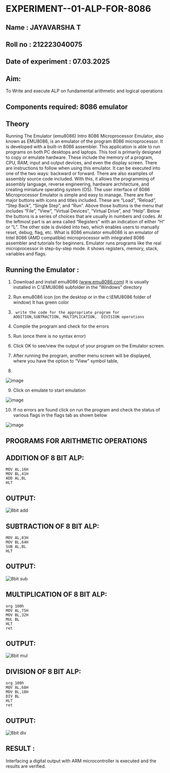 # EXPERIMENT--01-ALP-FOR-8086
## Name : JAYAVARSHA T
## Roll no : 212223040075
## Date of experiment : 07.03.2025





## Aim: 
To Write and execute ALP on fundamental arithmetic and logical operations
## Components required: 8086  emulator 
## Theory 
Running The Emulator (emu8086) Intro 8086 Microprocessor Emulator, also known as EMU8086, is an emulator of the program 8086 microprocessor. It is developed with a built-in 8086 assembler. This application is able to run programs on both PC desktops and laptops. This tool is primarily designed to copy or emulate hardware. These include the memory of a program, CPU, RAM, input and output devices, and even the display screen. There are instructions to follow when using this emulator. It can be executed into one of the two ways: backward or forward. There are also examples of assembly source code included. With this, it allows the programming of assembly language, reverse engineering, hardware architecture, and creating miniature operating system (OS). The user interface of 8086 Microprocessor Emulator is simple and easy to manage. There are five major buttons with icons and titles included. These are “Load”, “Reload”, “Step Back”, “Single Step”, and “Run”. Above those buttons is the menu that includes “File”, “View”, “Virtual Devices”, “Virtual Drive”, and “Help”. Below the buttons is a series of choices that are usually in numbers and codes. At the leftmost part is an area called “Registers” with an indication of either “H” or “L”. The other side is divided into two, which enables users to manually reset, debug, flag, etc. What is 8086 emulator emu8086 is an emulator of Intel 8086 (AMD compatible) microprocessor with integrated 8086 assembler and tutorials for beginners. Emulator runs programs like the real microprocessor in step-by-step mode. it shows registers, memory, stack, variables and flags.


 ## Running the Emulator :
1.	Download and install emu8086 (www.emu8086.com) It is usually installed in C:\EMU8086 subfolder in the “Windows” directory
2.	  Run  emu8086 icon (on the desktop or in the c:\EMU8086 folder of window) It has green color 
 
 
3.		write the code for the appropriate program for ADDITION,SUBTRACTION, MULTIPLICATION,  DIVISION operations 

4.	 Compile the program and check for the errors 
5.	Run (once there is no syntax error) 

6.	Click OK to see/view the output of your program on the Emulator screen. 


7.	After running the program, another menu screen will be displayed, where you have the option to “View” symbol table,
8.	 


![image](https://user-images.githubusercontent.com/36288975/189273263-d65baae9-4b8f-4723-afb3-c0ffa4052b04.png)











9.	Click on emulate to start emulation 








![image](https://user-images.githubusercontent.com/36288975/189273273-9bb36ec1-e2e8-4892-8d35-37707332bfdc.png)








10.	If no errors are found click on run the program and check the status of various flags in the flags tab as shown below 






![image](https://user-images.githubusercontent.com/36288975/189273277-113a2a33-4a40-4ff8-95a5-ecd3a1f504fe.png)







## PROGRAMS FOR ARITHMETIC OPERATIONS

## ADDITION OF 8 BIT ALP:
```
MOV AL,16H
MOV BL,41H
ADD AL,BL
HLT
```
## OUTPUT:
![8bit add](https://github.com/user-attachments/assets/6958b5a0-a7ae-4626-83fc-5ea201356c94)


## SUBTRACTION OF 8 BIT ALP:
```
MOV AL,83H
MOV BL,64H
SUB AL,BL
HLT
```
## OUTPUT:
![8bit sub](https://github.com/user-attachments/assets/5dba2aac-27ff-4ab8-9751-599aad2e0a63)


## MULTIPLICATION OF 8 BIT ALP:
```
org 100h
MOV AL,75H
MOV BL,32H
MUL BL
HLT
ret
```
## OUTPUT:
![8bit mul](https://github.com/user-attachments/assets/7ae0ad2c-f217-4d8d-85f6-89acf4f8e649)


## DIVISION OF 8 BIT ALP:
```
org 100h
MOV AL,68H
MOV BL,18H
DIV BL
HLT
ret
```
## OUTPUT:
![8bit div](https://github.com/user-attachments/assets/459b4dd4-3315-461b-b9c6-4e680fe2d7d3)

 
## RESULT :
Interfacing a digital output with ARM microcontroller is executed and the results are verified.
 








